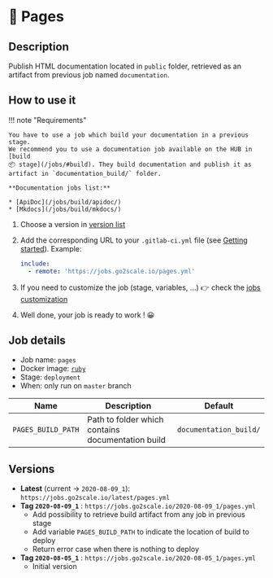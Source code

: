 # 🦊 Pages

## Description

Publish HTML documentation located in `public` folder, retrieved as an artifact
from previous job named `documentation`.

## How to use it

!!! note "Requirements"

    You have to use a job which build your documentation in a previous stage.
    We recommend you to use a documentation job available on the HUB in [build
    📦 stage](/jobs/#build). They build documentation and publish it as
    artifact in `documentation_build/` folder.

    **Documentation jobs list:**

    * [ApiDoc](/jobs/build/apidoc/)
    * [Mkdocs](/jobs/build/mkdocs/)

1. Choose a version in [version list](#versions)
3. Add the corresponding URL to your `.gitlab-ci.yml` file (see [Getting
   started](/getting-started)). Example:

    ```yaml
    include:
      - remote: 'https://jobs.go2scale.io/pages.yml'
    ```

4. If you need to customize the job (stage, variables, ...) 👉 check the [jobs
   customization](/getting-started/#jobs-customization)
5. Well done, your job is ready to work ! 😀


## Job details

* Job name: `pages`
* Docker image: [`ruby`](https://hub.docker.com/_/ruby)
* Stage: `deployment`
* When: only run on `master` branch

| Name | Description | Default |
| ---- | ----------- | ------- |
| `PAGES_BUILD_PATH` | Path to folder which contains documentation build | `documentation_build/` |

## Versions

* **Latest** (current -> `2020-08-09_1`): `https://jobs.go2scale.io/latest/pages.yml`
* **Tag `2020-08-09_1`** : `https://jobs.go2scale.io/2020-08-09_1/pages.yml`
    * Add possibility to retrieve build artifact from any job in previous stage
    * Add variable `PAGES_BUILD_PATH` to indicate the location of build to
      deploy
    * Return error case when there is nothing to deploy
* **Tag `2020-08-05_1`** : `https://jobs.go2scale.io/2020-08-05_1/pages.yml`
    * Initial version
